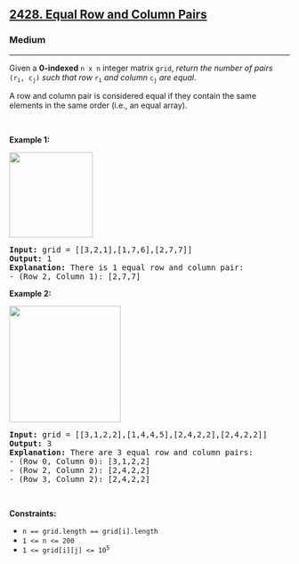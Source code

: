<h2><a href="https://leetcode.com/problems/equal-row-and-column-pairs/editorial/?envType=study-plan-v2&envId=leetcode-75">2428. Equal Row and Column Pairs</a></h2><h3>Medium</h3><hr><p>Given a <strong>0-indexed</strong> <code>n x n</code> integer matrix <code>grid</code>, <em>return the number of pairs </em><code>(r<sub>i</sub>, c<sub>j</sub>)</code><em> such that row </em><code>r<sub>i</sub></code><em> and column </em><code>c<sub>j</sub></code><em> are equal</em>.</p>

<p>A row and column pair is considered equal if they contain the same elements in the same order (i.e., an equal array).</p>

<p>&nbsp;</p>
<p><strong class="example">Example 1:</strong></p>
<img alt="" src="https://assets.leetcode.com/uploads/2022/06/01/ex1.jpg" style="width: 150px; height: 153px;" />
<pre>
<strong>Input:</strong> grid = [[3,2,1],[1,7,6],[2,7,7]]
<strong>Output:</strong> 1
<strong>Explanation:</strong> There is 1 equal row and column pair:
- (Row 2, Column 1): [2,7,7]
</pre>

<p><strong class="example">Example 2:</strong></p>
<img alt="" src="https://assets.leetcode.com/uploads/2022/06/01/ex2.jpg" style="width: 200px; height: 209px;" />
<pre>
<strong>Input:</strong> grid = [[3,1,2,2],[1,4,4,5],[2,4,2,2],[2,4,2,2]]
<strong>Output:</strong> 3
<strong>Explanation:</strong> There are 3 equal row and column pairs:
- (Row 0, Column 0): [3,1,2,2]
- (Row 2, Column 2): [2,4,2,2]
- (Row 3, Column 2): [2,4,2,2]
</pre>

<p>&nbsp;</p>
<p><strong>Constraints:</strong></p>

<ul>
	<li><code>n == grid.length == grid[i].length</code></li>
	<li><code>1 &lt;= n &lt;= 200</code></li>
	<li><code>1 &lt;= grid[i][j] &lt;= 10<sup>5</sup></code></li>
</ul>
